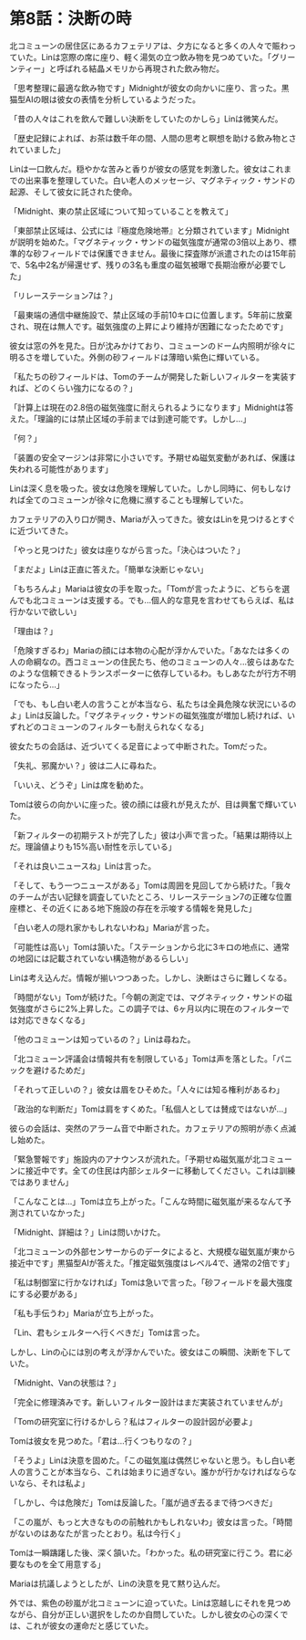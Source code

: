 # 第8話：決断の時

北コミューンの居住区にあるカフェテリアは、夕方になると多くの人々で賑わっていた。Linは窓際の席に座り、軽く湯気の立つ飲み物を見つめていた。「グリーンティー」と呼ばれる結晶メモリから再現された飲み物だ。

「思考整理に最適な飲み物です」Midnightが彼女の向かいに座り、言った。黒猫型AIの眼は彼女の表情を分析しているようだった。

「昔の人々はこれを飲んで難しい決断をしていたのかしら」Linは微笑んだ。

「歴史記録によれば、お茶は数千年の間、人間の思考と瞑想を助ける飲み物とされていました」

Linは一口飲んだ。穏やかな苦みと香りが彼女の感覚を刺激した。彼女はこれまでの出来事を整理していた。白い老人のメッセージ、マグネティック・サンドの起源、そして彼女に託された使命。

「Midnight、東の禁止区域について知っていることを教えて」

「東部禁止区域は、公式には『極度危険地帯』と分類されています」Midnightが説明を始めた。「マグネティック・サンドの磁気強度が通常の3倍以上あり、標準的な砂フィールドでは保護できません。最後に探査隊が派遣されたのは15年前で、5名中2名が帰還せず、残りの3名も重度の磁気被曝で長期治療が必要でした」

「リレーステーション7は？」

「最東端の通信中継施設で、禁止区域の手前10キロに位置します。5年前に放棄され、現在は無人です。磁気強度の上昇により維持が困難になったためです」

彼女は窓の外を見た。日が沈みかけており、コミューンのドーム内照明が徐々に明るさを増していた。外側の砂フィールドは薄暗い紫色に輝いている。

「私たちの砂フィールドは、Tomのチームが開発した新しいフィルターを実装すれば、どのくらい強力になるの？」

「計算上は現在の2.8倍の磁気強度に耐えられるようになります」Midnightは答えた。「理論的には禁止区域の手前までは到達可能です。しかし...」

「何？」

「装置の安全マージンは非常に小さいです。予期せぬ磁気変動があれば、保護は失われる可能性があります」

Linは深く息を吸った。彼女は危険を理解していた。しかし同時に、何もしなければ全てのコミューンが徐々に危機に瀕することも理解していた。

カフェテリアの入り口が開き、Mariaが入ってきた。彼女はLinを見つけるとすぐに近づいてきた。

「やっと見つけた」彼女は座りながら言った。「決心はついた？」

「まだよ」Linは正直に答えた。「簡単な決断じゃない」

「もちろんよ」Mariaは彼女の手を取った。「Tomが言ったように、どちらを選んでも北コミューンは支援する。でも...個人的な意見を言わせてもらえば、私は行かないで欲しい」

「理由は？」

「危険すぎるわ」Mariaの顔には本物の心配が浮かんでいた。「あなたは多くの人の命綱なの。西コミューンの住民たち、他のコミューンの人々...彼らはあなたのような信頼できるトランスポーターに依存しているわ。もしあなたが行方不明になったら...」

「でも、もし白い老人の言うことが本当なら、私たちは全員危険な状況にいるのよ」Linは反論した。「マグネティック・サンドの磁気強度が増加し続ければ、いずれどのコミューンのフィルターも耐えられなくなる」

彼女たちの会話は、近づいてくる足音によって中断された。Tomだった。

「失礼、邪魔かい？」彼は二人に尋ねた。

「いいえ、どうぞ」Linは席を勧めた。

Tomは彼らの向かいに座った。彼の顔には疲れが見えたが、目は興奮で輝いていた。

「新フィルターの初期テストが完了した」彼は小声で言った。「結果は期待以上だ。理論値よりも15%高い耐性を示している」

「それは良いニュースね」Linは言った。

「そして、もう一つニュースがある」Tomは周囲を見回してから続けた。「我々のチームが古い記録を調査していたところ、リレーステーション7の正確な位置座標と、その近くにある地下施設の存在を示唆する情報を発見した」

「白い老人の隠れ家かもしれないわね」Mariaが言った。

「可能性は高い」Tomは頷いた。「ステーションから北に3キロの地点に、通常の地図には記載されていない構造物があるらしい」

Linは考え込んだ。情報が揃いつつあった。しかし、決断はさらに難しくなる。

「時間がない」Tomが続けた。「今朝の測定では、マグネティック・サンドの磁気強度がさらに2%上昇した。この調子では、6ヶ月以内に現在のフィルターでは対応できなくなる」

「他のコミューンは知っているの？」Linは尋ねた。

「北コミューン評議会は情報共有を制限している」Tomは声を落とした。「パニックを避けるためだ」

「それって正しいの？」彼女は眉をひそめた。「人々には知る権利があるわ」

「政治的な判断だ」Tomは肩をすくめた。「私個人としては賛成ではないが...」

彼らの会話は、突然のアラーム音で中断された。カフェテリアの照明が赤く点滅し始めた。

「緊急警報です」施設内のアナウンスが流れた。「予期せぬ磁気嵐が北コミューンに接近中です。全ての住民は内部シェルターに移動してください。これは訓練ではありません」

「こんなことは...」Tomは立ち上がった。「こんな時間に磁気嵐が来るなんて予測されていなかった」

「Midnight、詳細は？」Linは問いかけた。

「北コミューンの外部センサーからのデータによると、大規模な磁気嵐が東から接近中です」黒猫型AIが答えた。「推定磁気強度はレベル4で、通常の2倍です」

「私は制御室に行かなければ」Tomは急いで言った。「砂フィールドを最大強度にする必要がある」

「私も手伝うわ」Mariaが立ち上がった。

「Lin、君もシェルターへ行くべきだ」Tomは言った。

しかし、Linの心には別の考えが浮かんでいた。彼女はこの瞬間、決断を下していた。

「Midnight、Vanの状態は？」

「完全に修理済みです。新しいフィルター設計はまだ実装されていませんが」

「Tomの研究室に行けるかしら？私はフィルターの設計図が必要よ」

Tomは彼女を見つめた。「君は...行くつもりなの？」

「そうよ」Linは決意を固めた。「この磁気嵐は偶然じゃないと思う。もし白い老人の言うことが本当なら、これは始まりに過ぎない。誰かが行かなければならないなら、それは私よ」

「しかし、今は危険だ」Tomは反論した。「嵐が過ぎ去るまで待つべきだ」

「この嵐が、もっと大きなものの前触れかもしれないわ」彼女は言った。「時間がないのはあなたが言ったとおり。私は今行く」

Tomは一瞬躊躇した後、深く頷いた。「わかった。私の研究室に行こう。君に必要なものを全て用意する」

Mariaは抗議しようとしたが、Linの決意を見て黙り込んだ。

外では、紫色の砂嵐が北コミューンに迫っていた。Linは窓越しにそれを見つめながら、自分が正しい選択をしたのか自問していた。しかし彼女の心の深くでは、これが彼女の運命だと感じていた。